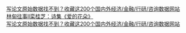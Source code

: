   
[写论文原始数据找不到？收藏这200个国内外经济/金融/行研/咨询数据网站](http://www.dianyue.me/archives/018/og8cpeuqz1cuz5wq/)  
[林甸往事ll栾桂芝：诗集《爱的花朵》](http://www.dianyue.me/archives/151/44ekhzej5yqyo255/)  
[写论文原始数据找不到？收藏这200个国内外经济/金融/行研/咨询数据网站](http://www.dianyue.me/archives/916/ontugwiyl6i0ap6p/)